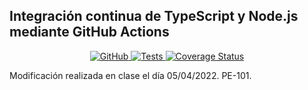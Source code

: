 ## Integración continua de TypeScript y Node.js mediante GitHub Actions 

<p align="center">
    <a href="https://github.com/ULL-ESIT-INF-DSI-2122/github-actions-typescript-nodejs-ci/blob/master/LICENSE">
        <img alt="GitHub" src="https://img.shields.io/github/license/ULL-ESIT-INF-DSI-2122/github-actions-typescript-nodejs-ci">
    </a>
    <a href="https://github.com/ULL-ESIT-INF-DSI-2122/Modificacion-PE101/actions/workflows/tests.js.yml">
        <img alt="Tests" src="https://github.com/ULL-ESIT-INF-DSI-2122/Modificacion-PE101/actions/workflows/tests.js.yml/badge.svg">
    </a>
    <a href='https://coveralls.io/github/ULL-ESIT-INF-DSI-2122/Modificacion-PE101?branch=main'>
        <img src='https://coveralls.io/repos/github/ULL-ESIT-INF-DSI-2122/Modificacion-PE101/badge.svg?branch=main' alt='Coverage Status' />
    </a>
</p>

Modificación realizada en clase el día 05/04/2022. PE-101.
